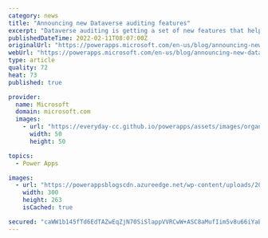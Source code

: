 ```yaml
---
category: news
title: "Announcing new Dataverse auditing features"
excerpt: "Dataverse auditing is getting a set of new features that help Administrators to manage their audit data."
publishedDateTime: 2022-02-11T08:07:00Z
originalUrl: "https://powerapps.microsoft.com/en-us/blog/announcing-new-dataverse-auditing-features/"
webUrl: "https://powerapps.microsoft.com/en-us/blog/announcing-new-dataverse-auditing-features/"
type: article
quality: 72
heat: 73
published: true

provider:
  name: Microsoft
  domain: microsoft.com
  images:
    - url: "https://everyday-cc.github.io/powerapps/assets/images/organizations/microsoft.com-50x50.jpg"
      width: 50
      height: 50

topics:
  - Power Apps

images:
  - url: "https://powerappsblogscdn.azureedge.net/wp-content/uploads/2022/01/Audit-Settings-300x263.png"
    width: 300
    height: 263
    isCached: true

secured: "caWW1b145fTd6EdTAZwEqZjN70SiSlappVVRCwW+ASC8aMufIim5v8u66iYaBpfaLU2owEQD9LiczIbMHlEb1B5MYlJh1kyRZLItusvaCoHtMdv9iWaHKlJoJyzq8dyM1w3nh+8ppLH63M8jbGgJI1lOUXAcliexfi1cqQZfdnNfqFVCW0yDzkOCB+mosN5UyeCesSaAEz43Tgd4Rqv8xbdrpQ4P+CcTYFVXreeyabTep83JYnuSkHm8JUNvyl0BmYr0IjWtcqKuj46HQwpzoQ6tBAtFr7SsnBo1d+hNgi4AHINt3/XOeM/5LTav4bvuF94jfqC0cb08+K9S8ZWkGmZR5W602tFQtOeWTR/MJEE=;qXyraE3fhFzt41edmyXmXA=="
---
```


